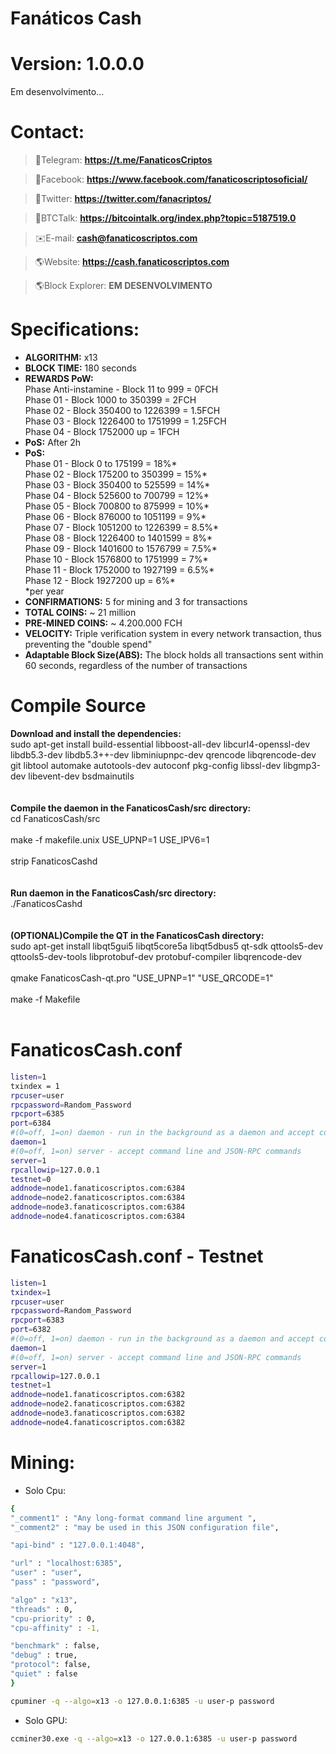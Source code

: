 # Fanáticos Cash
# Version: 1.0.0.0
Em desenvolvimento...

# Contact:
> 💬Telegram:
**https://t.me/FanaticosCriptos**

> 💬Facebook:
**https://www.facebook.com/fanaticoscriptosoficial/**

> 💬Twitter:
**https://twitter.com/fanacriptos/**

> 💬BTCTalk:
**https://bitcointalk.org/index.php?topic=5187519.0**

> ✉️E-mail:
**cash@fanaticoscriptos.com**

> 🌎Website:
**https://cash.fanaticoscriptos.com**

> 🌎Block Explorer:
**EM DESENVOLVIMENTO**

# Specifications:
  - **ALGORITHM:** x13
  - **BLOCK TIME:** 180 seconds
  - **REWARDS PoW:**<br>
  Phase Anti-instamine - Block 11 to 999 = 0FCH <br>
  Phase 01 - Block 1000 to 350399 = 2FCH <br>
  Phase 02 - Block 350400 to 1226399 = 1.5FCH <br>
  Phase 03 - Block 1226400 to 1751999 = 1.25FCH <br>
  Phase 04 - Block 1752000 up = 1FCH <br>
  - **PoS:** After 2h
  - **PoS:**<br>
  Phase 01 - Block 0 to 175199 = 18%* <br>
  Phase 02 - Block 175200 to 350399 = 15%* <br>
  Phase 03 - Block 350400 to 525599 = 14%* <br>
  Phase 04 - Block 525600 to 700799 = 12%* <br>
  Phase 05 - Block 700800 to 875999 = 10%* <br>
  Phase 06 - Block 876000 to 1051199 = 9%* <br>
  Phase 07 - Block 1051200 to 1226399 = 8.5%* <br>
  Phase 08 - Block 1226400 to 1401599 = 8%* <br>
  Phase 09 - Block 1401600 to 1576799 = 7.5%* <br>
  Phase 10 - Block 1576800 to 1751999 = 7%* <br>
  Phase 11 - Block 1752000 to 1927199 = 6.5%* <br>
  Phase 12 - Block 1927200 up = 6%* <br>
  *per year
  - **CONFIRMATIONS:** 5 for mining and 3 for transactions
  - **TOTAL COINS:** ~ 21 million
  - **PRE-MINED COINS:** ~ 4.200.000 FCH
  - **VELOCITY:** Triple verification system in every network transaction, thus preventing the "double spend"
  - **Adaptable Block Size(ABS):** The block holds all transactions sent within 60 seconds, regardless of the number of transactions

# Compile Source<br>
**Download and install the dependencies:**<br>
sudo apt-get install build-essential libboost-all-dev libcurl4-openssl-dev libdb5.3-dev libdb5.3++-dev libminiupnpc-dev qrencode libqrencode-dev git libtool automake autotools-dev autoconf pkg-config libssl-dev libgmp3-dev libevent-dev bsdmainutils
<br><br><br>
**Compile the daemon in the FanaticosCash/src directory:**<br>
cd FanaticosCash/src<br><br>
make -f makefile.unix USE_UPNP=1 USE_IPV6=1<br><br>
strip FanaticosCashd<br>
<br><br>
**Run daemon in the FanaticosCash/src directory:**<br>
./FanaticosCashd<br><br>
<br>
**(OPTIONAL)Compile the QT in the FanaticosCash directory:**<br>
sudo apt-get install libqt5gui5 libqt5core5a libqt5dbus5 qt-sdk qttools5-dev qttools5-dev-tools libprotobuf-dev protobuf-compiler libqrencode-dev<br><br>
qmake FanaticosCash-qt.pro "USE_UPNP=1" "USE_QRCODE=1"<br><br>
make -f Makefile<br><br>

# FanaticosCash.conf
```sh
listen=1
txindex = 1
rpcuser=user
rpcpassword=Random_Password
rpcport=6385
port=6384
#(0=off, 1=on) daemon - run in the background as a daemon and accept commands
daemon=1
#(0=off, 1=on) server - accept command line and JSON-RPC commands
server=1
rpcallowip=127.0.0.1
testnet=0
addnode=node1.fanaticoscriptos.com:6384
addnode=node2.fanaticoscriptos.com:6384
addnode=node3.fanaticoscriptos.com:6384
addnode=node4.fanaticoscriptos.com:6384
```

# FanaticosCash.conf - Testnet
```sh
listen=1
txindex=1
rpcuser=user
rpcpassword=Random_Password
rpcport=6383
port=6382
#(0=off, 1=on) daemon - run in the background as a daemon and accept commands
daemon=1
#(0=off, 1=on) server - accept command line and JSON-RPC commands
server=1
rpcallowip=127.0.0.1
testnet=1
addnode=node1.fanaticoscriptos.com:6382
addnode=node2.fanaticoscriptos.com:6382
addnode=node3.fanaticoscriptos.com:6382
addnode=node4.fanaticoscriptos.com:6382
```

#  Mining:
- Solo Cpu:
```sh
{
"_comment1" : "Any long-format command line argument ",
"_comment2" : "may be used in this JSON configuration file",

"api-bind" : "127.0.0.1:4048",

"url" : "localhost:6385",
"user" : "user",
"pass" : "password",

"algo" : "x13",
"threads" : 0,
"cpu-priority" : 0,
"cpu-affinity" : -1,

"benchmark" : false,
"debug" : true,
"protocol": false,
"quiet" : false
}
```

```sh
cpuminer -q --algo=x13 -o 127.0.0.1:6385 -u user-p password
```

- Solo GPU:
```sh
ccminer30.exe -q --algo=x13 -o 127.0.0.1:6385 -u user-p password
```
